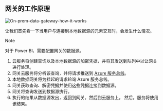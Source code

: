 ## <a name="how-the-gateway-works"></a>网关的工作原理
![On-prem-data-gateway-how-it-works](./media/gateway-onprem-how-it-works-include/on-prem-data-gateway-how-it-works.png)

让我们首先看一下当用户与连接到本地数据源的元素交互时，会发生什么情况。 

> [!NOTE]
> 对于 Power BI，需要配置网关的数据源。

1. 云服务将创建查询以及本地数据源的加密凭据，并将其发送到队列中以让网关进行处理。
2. 网关云服务将分析该查询，并将请求推送到 [Azure 服务总线](/azure/service-bus-messaging/service-bus-messaging-overview/)。
3. 本地数据网关将为挂起的请求轮询 Azure 服务总线。
4. 网关获取查询、解密凭据并使用这些凭据连接到数据源。
5. 网关将查询发送到数据源执行。
6. 执行的结果从数据源发出，返回到网关，然后到云服务上。 然后，服务将使用该结果。

